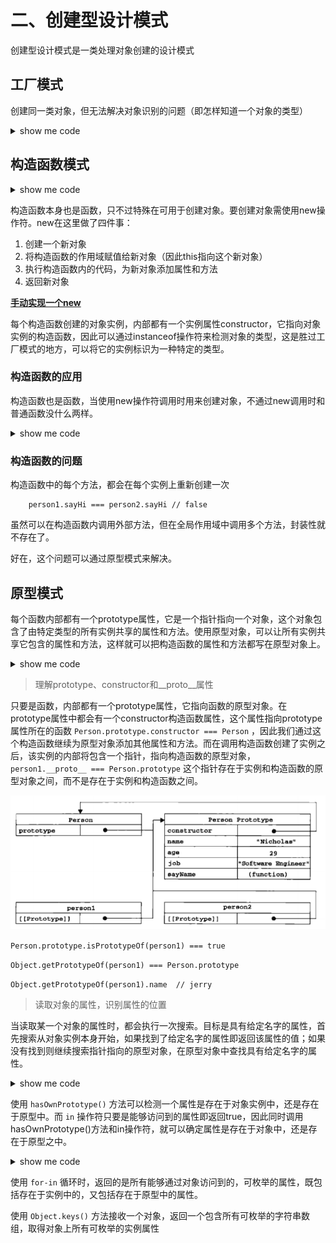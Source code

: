 # 二、创建型设计模式
创建型设计模式是一类处理对象创建的设计模式
## 工厂模式
创建同一类对象，但无法解决对象识别的问题（即怎样知道一个对象的类型）
<details>
  <summary>show me code</summary>
  <pre>
    <code>
      function createPerson(name, age, job) {
        let o = new Object()
        o.name = name
        o.age = age
        o.job = job
        o.sayHi = function() {
          console.log('hi')
        }
        return o
      }
      let person1 = createPerson('jerry', 26, 'software Engineer')
      let person2 = createPerson('zn', 28, 'Doctor')
    </code>
  </pre>
</details>

## 构造函数模式

<details>
  <summary>show me code</summary>
  <pre>
    <code>
      function Person(name, age, job) {
        this.name = name
        this.age = age
        this.job = job
        this.sayHi = function() {
          console.log('hi')
        }
      }
      let person1 = new Person('jerry', 26, 'software Engineer')
      let person2 = new Person('zn', 28, 'Doctor')
    </code>
  </pre>
</details>

构造函数本身也是函数，只不过特殊在可用于创建对象。要创建对象需使用new操作符。new在这里做了四件事：
1. 创建一个新对象
2. 将构造函数的作用域赋值给新对象（因此this指向这个新对象）
3. 执行构造函数内的代码，为新对象添加属性和方法
4. 返回新对象

**[手动实现一个new]()** 

每个构造函数创建的对象实例，内部都有一个实例属性constructor，它指向对象实例的构造函数，因此可以通过instanceof操作符来检测对象的类型，这是胜过工厂模式的地方，可以将它的实例标识为一种特定的类型。

### 构造函数的应用
构造函数也是函数，当使用new操作符调用时用来创建对象，不通过new调用时和普通函数没什么两样。
<details>
  <summary>show me code</summary>
  <pre>
    <code>
      // 作为构造函数使用
      let person1 = new Person('jerry', 26, 'software Engineer')
      person1.sayHi()
      // 作为普通函数使用
      Person('ally', 28, 'Engineer') // 添加到window对象
      window.sayHi()
      // 在另一个对象作用域内调用
      let o = new Object()
      Person.call(o, 'jerry', 26, 'software engineer')
      o.sayHi()
    </code>
  </pre>
</details>

### 构造函数的问题

构造函数中的每个方法，都会在每个实例上重新创建一次

        person1.sayHi === person2.sayHi // false

虽然可以在构造函数内调用外部方法，但在全局作用域中调用多个方法，封装性就不存在了。

好在，这个问题可以通过原型模式来解决。

## 原型模式
每个函数内部都有一个prototype属性，它是一个指针指向一个对象，这个对象包含了由特定类型的所有实例共享的属性和方法。使用原型对象，可以让所有实例共享它包含的属性和方法，这样就可以把构造函数的属性和方法都写在原型对象上。

<details>
  <summary>show me code</summary>
  <pre>
    <code>
      function Person() {
      }
      Person.prototype.name = 'jerry'
      Person.prototype.age = 26
      Person.prototype.job = 'software engineer'
      Person.prototype.sayHi = function () {
        console.log('hi')
      }
      let person1 = new Person()
      let person2 = new Person()
      console.log(person1.sayHi === person2.sayHi) // true
    </code>
  </pre>
</details>

> 理解prototype、constructor和__proto__属性

只要是函数，内部都有一个prototype属性，它指向函数的原型对象。在prototype属性中都会有一个constructor构造函数属性，这个属性指向prototype属性所在的函数 `Person.prototype.constructor === Person` ，因此我们通过这个构造函数继续为原型对象添加其他属性和方法。而在调用构造函数创建了实例之后，该实例的内部将包含一个指针，指向构造函数的原型对象，`person1.__proto__ === Person.prototype` 这个指针存在于实例和构造函数的原型对象之间，而不是存在于实例和构造函数之间。

![prototype、constructor和__proto__](../images/prototype-constructor-proto.png)

`Person.prototype.isPrototypeOf(person1) === true`

`Object.getPrototypeOf(person1) === Person.prototype` 

`Object.getPrototypeOf(person1).name  // jerry` 

> 读取对象的属性，识别属性的位置

当读取某一个对象的属性时，都会执行一次搜索。目标是具有给定名字的属性，首先搜索从对象实例本身开始，如果找到了给定名字的属性即返回该属性的值；如果没有找到则继续搜索指针指向的原型对象，在原型对象中查找具有给定名字的属性。
<details>
  <summary>show me code</summary>
  <pre>
    <code>
      function Person() {
      }
      Person.prototype.name = 'jerry'
      Person.prototype.age = 26
      Person.prototype.job = 'software engineer'
      Person.prototype.sayHi = function () {
        console.log('hi')
      }
      let person1 = new Person()
      let person2 = new Person()
      person1.name = 'zyl'
      console.log(person1.name) // zyl
      console.log(person2.name) // jerry
      delete person1.name
      console.log(person1.name) // jerry
      console.log(person1.hasOwnPrototype("name")) // true name存在于实例person1中
      console.log(person2.hasOwnPrototype("name")) // false name存在于原型中
      console.log("name" in person1) // true name存在于原型中
      console.log("name" in person2) // true name存在于原型中
    </code>
  </pre>
</details>

使用 `hasOwnPrototype()` 方法可以检测一个属性是存在于对象实例中，还是存在于原型中。而 `in` 操作符只要是能够访问到的属性即返回true，因此同时调用hasOwnPrototype()方法和in操作符，就可以确定属性是存在于对象中，还是存在于原型之中。

<details>
  <summary>show me code</summary>
  <pre>
    <code>
      function hasPrototypeProperty(object, attr) {
        return (attr in object) && !object.hasOwnPrototype(attr)
      }
      // return true 为属性存在原型中
    </code>
  </pre>
</details>

使用 `for-in` 循环时，返回的是所有能够通过对象访问到的，可枚举的属性，既包括存在于实例中的，又包括存在于原型中的属性。

使用 `Object.keys()` 方法接收一个对象，返回一个包含所有可枚举的字符串数组，取得对象上所有可枚举的实例属性